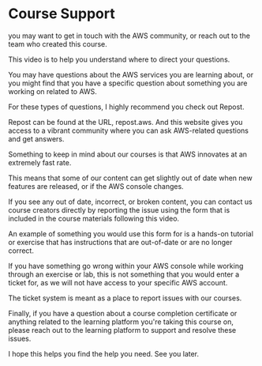 **<h1>Course Support</h1>**

you may want to get in touch with the AWS community, or reach out to the team who created this course. 

This video is to help you understand where to direct your questions. 

You may have questions about the AWS services you are learning about, or you might find that you have a specific question about something you are working on related to AWS. 

For these types of questions, I highly recommend you check out Repost. 

Repost can be found at the URL, repost.aws. And this website gives you access to a vibrant community where you can ask AWS-related questions and get answers. 

Something to keep in mind about our courses is that AWS innovates at an extremely fast rate. 

This means that some of our content can get slightly out of date when new features are released, or if the AWS console changes. 

If you see any out of date, incorrect, or broken content, you can contact us course creators directly by reporting the issue using the form that is included in the course materials following this video. 

An example of something you would use this form for is a hands-on tutorial or exercise that has instructions that are out-of-date or are no longer correct. 

If you have something go wrong within your AWS console while working through an exercise or lab, this is not something that you would enter a ticket for, as we will not have access to your specific AWS account. 

The ticket system is meant as a place to report issues with our courses. 

Finally, if you have a question about a course completion certificate or anything related to the learning platform you're taking this course on, please reach out to the learning platform to support and resolve these issues. 

I hope this helps you find the help you need. See you later.

